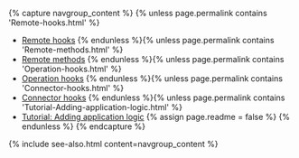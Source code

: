 {% capture navgroup_content %}
  {% unless page.permalink contains 'Remote-hooks.html' %}
* [Remote hooks](Remote-hooks.html)
  {% endunless %}{% unless page.permalink contains 'Remote-methods.html' %}
* [Remote methods](Remote-methods.html)
  {% endunless %}{% unless page.permalink contains 'Operation-hooks.html' %}
* [Operation hooks](Operation-hooks.html)
  {% endunless %}{% unless page.permalink contains 'Connector-hooks.html' %}
* [Connector hooks](Connector-hooks.html)
  {% endunless %}{% unless page.permalink contains 'Tutorial-Adding-application-logic.html' %}
* [Tutorial: Adding application logic](Tutorial-Adding-application-logic.html)
{% assign page.readme = false %}
  {% endunless %}
{% endcapture %}

{% include see-also.html content=navgroup_content %}
